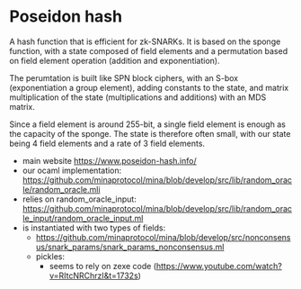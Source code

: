 # Poseidon hash

A hash function that is efficient for zk-SNARKs. It is based on the sponge function, with a state composed of field elements and a permutation based on field element operation (addition and exponentiation).

The perumtation is built like SPN block ciphers, with an S-box (exponentiation a group element), adding constants to the state, and matrix multiplication of the state (multiplications and additions) with an MDS matrix.

Since a field element is around 255-bit, a single field element is enough as the capacity of the sponge. The state is therefore often small, with our state being 4 field elements and a rate of 3 field elements.

* main website https://www.poseidon-hash.info/
* our ocaml implementation: https://github.com/minaprotocol/mina/blob/develop/src/lib/random_oracle/random_oracle.mli
* relies on random_oracle_input: https://github.com/minaprotocol/mina/blob/develop/src/lib/random_oracle_input/random_oracle_input.ml
* is instantiated with two types of fields:
    - https://github.com/minaprotocol/mina/blob/develop/src/nonconsensus/snark_params/snark_params_nonconsensus.ml
    - pickles: 
        + seems to rely on zexe code (https://www.youtube.com/watch?v=RItcNRChrzI&t=1732s)
